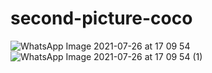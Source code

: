 # second-picture-coco

![WhatsApp Image 2021-07-26 at 17 09 54](https://user-images.githubusercontent.com/87976163/126983364-36a2bdea-0d47-4b3e-bef1-0f04dc1f4fef.jpeg)
![WhatsApp Image 2021-07-26 at 17 09 54 (1)](https://user-images.githubusercontent.com/87976163/126983391-458b3c17-ebcc-4c5c-839a-c22052b8209f.jpeg)
